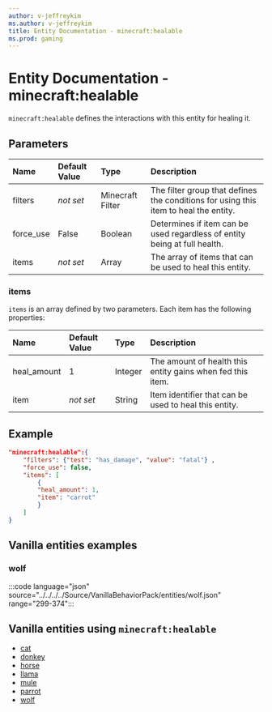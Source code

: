 ```yaml
---
author: v-jeffreykim
ms.author: v-jeffreykim
title: Entity Documentation - minecraft:healable
ms.prod: gaming
---
```


# Entity Documentation - minecraft:healable

`minecraft:healable` defines the interactions with this entity for healing it.

## Parameters

|Name |Default Value  |Type  |Description  |
|:----------|:----------|:----------|:----------|
| filters| *not set*| Minecraft Filter| The filter group that defines the conditions for using this item to heal the entity. |
| force_use| False| Boolean| Determines if item can be used regardless of entity being at full health. |
| items| *not set*| Array| The array of items that can be used to heal this entity.|

### items

`items` is an array defined by two parameters. Each item has the following properties:

| Name| Default Value| Type| Description |
|:-----------|:-----------|:-----------|:-----------|
| heal_amount| 1| Integer| The amount of health this entity gains when fed this item. |
| item| *not set*| String| Item identifier that can be used to heal this entity. |

## Example

```json
"minecraft:healable":{
    "filters": {"test": "has_damage", "value": "fatal"} ,
    "force_use": false,
    "items": [
        {
        "heal_amount": 1,
        "item": "carrot"
        }
    ]
}
```

## Vanilla entities examples

### wolf

:::code language="json" source="../../../../Source/VanillaBehaviorPack/entities/wolf.json" range="299-374":::

## Vanilla entities using `minecraft:healable`

- [cat](../../../../Source/VanillaBehaviorPack_Snippets/entities/cat.md)
- [donkey](../../../../Source/VanillaBehaviorPack_Snippets/entities/donkey.md)
- [horse](../../../../Source/VanillaBehaviorPack_Snippets/entities/horse.md)
- [llama](../../../../Source/VanillaBehaviorPack_Snippets/entities/llama.md)
- [mule](../../../../Source/VanillaBehaviorPack_Snippets/entities/mule.md)
- [parrot](../../../../Source/VanillaBehaviorPack_Snippets/entities/parrot.md)
- [wolf](../../../../Source/VanillaBehaviorPack_Snippets/entities/wolf.md)